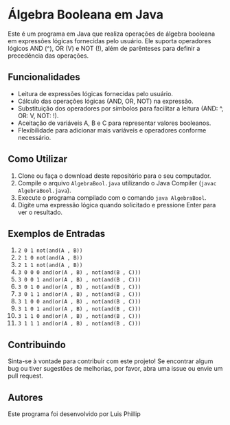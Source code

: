 # Álgebra Booleana em Java

Este é um programa em Java que realiza operações de álgebra booleana em expressões lógicas fornecidas pelo usuário. Ele suporta operadores lógicos AND (^), OR (V) e NOT (!), além de parênteses para definir a precedência das operações.

## Funcionalidades

- Leitura de expressões lógicas fornecidas pelo usuário.
- Cálculo das operações lógicas (AND, OR, NOT) na expressão.
- Substituição dos operadores por símbolos para facilitar a leitura (AND: ^, OR: V, NOT: !).
- Aceitação de variáveis A, B e C para representar valores booleanos.
- Flexibilidade para adicionar mais variáveis e operadores conforme necessário.

## Como Utilizar

1. Clone ou faça o download deste repositório para o seu computador.
2. Compile o arquivo `AlgebraBool.java` utilizando o Java Compiler (`javac AlgebraBool.java`).
3. Execute o programa compilado com o comando `java AlgebraBool`.
4. Digite uma expressão lógica quando solicitado e pressione Enter para ver o resultado.

## Exemplos de Entradas

1. `2 0 1 not(and(A , B))`
2. `2 1 0 not(and(A , B))`
3. `2 1 1 not(and(A , B))`
4. `3 0 0 0 and(or(A , B) , not(and(B , C)))`
5. `3 0 0 1 and(or(A , B) , not(and(B , C)))`
6. `3 0 1 0 and(or(A , B) , not(and(B , C)))`
7. `3 0 1 1 and(or(A , B) , not(and(B , C)))`
8. `3 1 0 0 and(or(A , B) , not(and(B , C)))`
9. `3 1 0 1 and(or(A , B) , not(and(B , C)))`
10. `3 1 1 0 and(or(A , B) , not(and(B , C)))`
11. `3 1 1 1 and(or(A , B) , not(and(B , C)))`

## Contribuindo

Sinta-se à vontade para contribuir com este projeto! Se encontrar algum bug ou tiver sugestões de melhorias, por favor, abra uma issue ou envie um pull request.

## Autores

Este programa foi desenvolvido por Luis Phillip

